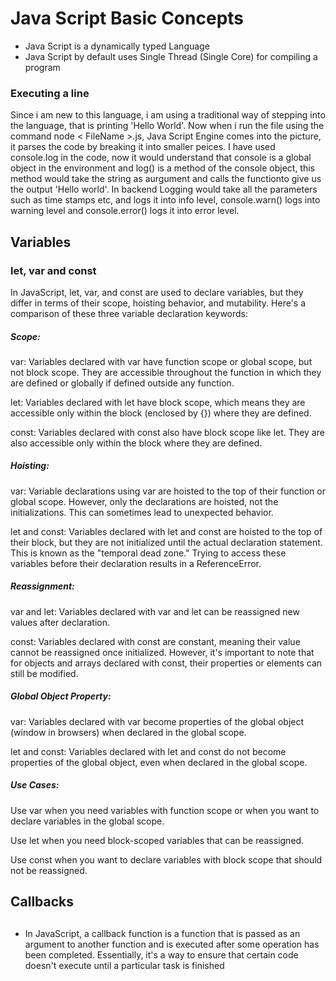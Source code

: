 # Java Script Basic Concepts

- Java Script is a dynamically typed Language
- Java Script by default uses Single Thread (Single Core) for compiling a program

### Executing a line

Since i am new to this language, i am using a traditional way of stepping into the language, that is printing 'Hello World'. Now when i run the file using the command node < FileName >.js, Java Script Engine comes into the picture, it parses the code by breaking it into smaller peices. I have used console.log in the code, now it would understand that console is a global object in the environment and log() is a method of the console object, this method would take the string as aurgument and calls the functionto give us the output 'Hello world'. In backend Logging would take all the parameters such as time stamps etc, and logs it into info level, console.warn() logs into warning level and console.error() logs it into error level.

## Variables

### let, var and const

In JavaScript, let, var, and const are used to declare variables, but they differ in terms of their scope, hoisting behavior, and mutability. Here's a comparison of these three variable declaration keywords:

##### Scope:

var: Variables declared with var have function scope or global scope, but not block scope. They are accessible throughout the function in which they are defined or globally if defined outside any function.

let: Variables declared with let have block scope, which means they are accessible only within the block (enclosed by {}) where they are defined.

const: Variables declared with const also have block scope like let. They are also accessible only within the block where they are defined.

##### Hoisting:

var: Variable declarations using var are hoisted to the top of their function or global scope. However, only the declarations are hoisted, not the initializations. This can sometimes lead to unexpected behavior.

let and const: Variables declared with let and const are hoisted to the top of their block, but they are not initialized until the actual declaration statement. This is known as the "temporal dead zone." Trying to access these variables before their declaration results in a ReferenceError.

##### Reassignment:

var and let: Variables declared with var and let can be reassigned new values after declaration.

const: Variables declared with const are constant, meaning their value cannot be reassigned once initialized. However, it's important to note that for objects and arrays declared with const, their properties or elements can still be modified.

##### Global Object Property:

var: Variables declared with var become properties of the global object (window in browsers) when declared in the global scope.

let and const: Variables declared with let and const do not become properties of the global object, even when declared in the global scope.

##### Use Cases:

Use var when you need variables with function scope or when you want to declare variables in the global scope.

Use let when you need block-scoped variables that can be reassigned.

Use const when you want to declare variables with block scope that should not be reassigned.

## Callbacks

##

- In JavaScript, a callback function is a function that is passed as an argument to another function and is executed after some operation has been completed. Essentially, it's a way to ensure that certain code doesn't execute until a particular task is finished
